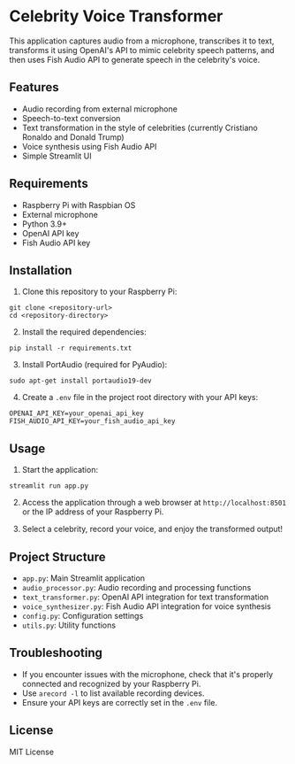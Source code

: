 # Celebrity Voice Transformer

This application captures audio from a microphone, transcribes it to text, transforms it using OpenAI's API to mimic celebrity speech patterns, and then uses Fish Audio API to generate speech in the celebrity's voice.

## Features

-   Audio recording from external microphone
-   Speech-to-text conversion
-   Text transformation in the style of celebrities (currently Cristiano Ronaldo and Donald Trump)
-   Voice synthesis using Fish Audio API
-   Simple Streamlit UI

## Requirements

-   Raspberry Pi with Raspbian OS
-   External microphone
-   Python 3.9+
-   OpenAI API key
-   Fish Audio API key

## Installation

1. Clone this repository to your Raspberry Pi:

```
git clone <repository-url>
cd <repository-directory>
```

2. Install the required dependencies:

```
pip install -r requirements.txt
```

3. Install PortAudio (required for PyAudio):

```
sudo apt-get install portaudio19-dev
```

4. Create a `.env` file in the project root directory with your API keys:

```
OPENAI_API_KEY=your_openai_api_key
FISH_AUDIO_API_KEY=your_fish_audio_api_key
```

## Usage

1. Start the application:

```
streamlit run app.py
```

2. Access the application through a web browser at `http://localhost:8501` or the IP address of your Raspberry Pi.

3. Select a celebrity, record your voice, and enjoy the transformed output!

## Project Structure

-   `app.py`: Main Streamlit application
-   `audio_processor.py`: Audio recording and processing functions
-   `text_transformer.py`: OpenAI API integration for text transformation
-   `voice_synthesizer.py`: Fish Audio API integration for voice synthesis
-   `config.py`: Configuration settings
-   `utils.py`: Utility functions

## Troubleshooting

-   If you encounter issues with the microphone, check that it's properly connected and recognized by your Raspberry Pi.
-   Use `arecord -l` to list available recording devices.
-   Ensure your API keys are correctly set in the `.env` file.

## License

MIT License
